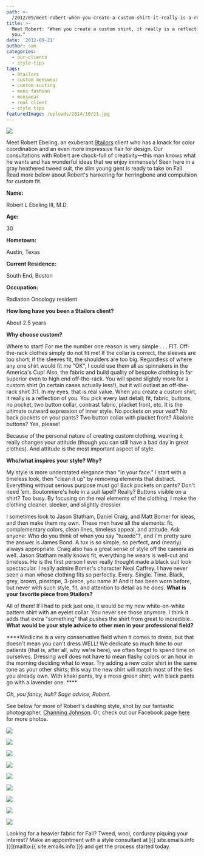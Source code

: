 ```yaml
---
path: >-
  /2012/09/meet-robert-when-you-create-a-custom-shirt-it-really-is-a-reflection-of-you/
title: >-
  Meet Robert: "When you create a custom shirt, it really is a reflection of
  you."
date: '2012-09-21'
author: sam
categories:
  - our-clients
  - style-tips
tags:
  - 9tailors
  - custom menswear
  - custom suiting
  - mens fashion
  - menswear
  - real client
  - style tips
featuredImage: /uploads/2014/10/21.jpg
---
```



[![](http://2.bp.blogspot.com/-MDhZlEYk9o4/UFNlGrU81AI/AAAAAAAAA9A/7WRbS2X9X9g/s640/RobertProfile.jpg)](http://2.bp.blogspot.com/-MDhZlEYk9o4/UFNlGrU81AI/AAAAAAAAA9A/7WRbS2X9X9g/s1600/RobertProfile.jpg)

Meet Robert Ebeling, an exuberant [9tailors](http://www.9tailors.com/) client who has a knack for color coordination and an even more impressive flair for design. Our consultations with Robert are chock-full of creativity—this man knows what he wants and has wonderful ideas that we enjoy immensely! Seen here in a gray heathered tweed suit, the slim young gent is ready to take on Fall. Read more below about Robert's hankering for herringbone and compulsion for custom fit.

 **Name:** 

Robert L Ebeling III, M.D.

**Age:**

30

**Hometown:**

Austin, Texas

**Current Residence:**

South End, Boston

**Occupation:**

Radiation Oncology resident

**How long have you been a 9tailors client?**

About 2.5 years

**Why choose custom?**

Where to start! For me the number one reason is very simple . . . FIT. Off-the-rack clothes simply do not fit me! If the collar is correct, the sleeves are too short; if the sleeves fit, the shoulders are too big. Regardless of where any one shirt would fit me "OK", I could use them all as spinnakers in the America's Cup! Also, the fabric and build quality of bespoke clothing is far superior even to high end off-the-rack. You will spend slightly more for a custom shirt (in certain cases actually less!), but it will outlast an off-the-rack shirt 3:1. In my eyes, that is real value. When you create a custom shirt, it really is a reflection of you. You pick every last detail; fit, fabric, buttons, no pocket, two button collar, contrast fabric, placket front, etc. It is the ultimate outward expression of inner style. No pockets on your vest? No back pockets on your pants? Two button collar with placket front? Abalone buttons? Yes, please! 

Because of the personal nature of creating custom clothing, wearing it really changes your attitude (though you can still have a bad day in great clothes). And attitude is the most important aspect of style.

 **Who/what inspires your style? Why?**

My style is more understated elegance than "in your face." I start with a timeless look, then "clean it up" by removing elements that distract. Everything without serious purpose must go! Back pockets on pants? Don't need ‘em. Boutonniere's hole in a suit lapel? Really? Buttons visible on a shirt? Too busy. By focusing on the real elements of the clothing, I make the clothing cleaner, sleeker, and slightly dressier.

I sometimes look to Jason Statham, Daniel Craig, and Matt Bomer for ideas, and then make them my own. These men have all the elements: fit, complementary colors, clean lines, timeless appeal, and attitude. Ask anyone: Who do you think of when you say "tuxedo"?, and I'm pretty sure the answer is James Bond. A tux is so simple, so perfect, and (nearly) always appropriate. Craig also has a great sense of style off the camera as well. Jason Statham really knows fit, everything he wears is well-cut and timeless. He is the first person I ever really thought made a black suit look spectacular. I really admire Bomer's character Neal Caffrey. I have never seen a man whose clothing fits so perfectly. Every. Single. Time. Black, grey, brown, pinstripe, 3-piece, you name it! And it has been worn before, but never with such style, fit, and attention to detail as he does.
 **What is your favorite piece from 9tailors?**

All of them! If I had to pick just one, it would be my new white-on-white pattern shirt with an eyelet collar. You never see those anymore. I think it adds that extra "something" that pushes the shirt from great to incredible.
 **What would be your style advice to other men in your professional field?**

****Medicine is a very conservative field when it comes to dress, but that doesn't mean you can't dress WELL! We dedicate so much time to our patients (that is, after all, why we're here), we often forget to spend time on ourselves. Dressing well does not have to mean flashy colors or an hour in the morning deciding what to wear. Try adding a new color shirt in the same tone as your other shirts; this way the new shirt will match most of the ties you already own. With khaki pants, try a moss green shirt; with black pants go with a lavender one. **** 

_Oh, you fancy, huh? Sage advice, Robert._ 

See below for more of Robert's dashing style, shot by our fantastic photographer, [Channing Johnson](http://www.channingjohnson.com/). Or, check out our Facebook page [here](https://www.facebook.com/pages/9tailors/49696314250) for more photos. 

[![](http://1.bp.blogspot.com/--mDaQ-XwRBY/UFNc4hNJKKI/AAAAAAAAA7A/EWEoxTim0GE/s320/20120414-9tailors-1599.jpg)](http://1.bp.blogspot.com/--mDaQ-XwRBY/UFNc4hNJKKI/AAAAAAAAA7A/EWEoxTim0GE/s1600/20120414-9tailors-1599.jpg)

[![](http://1.bp.blogspot.com/-_jY93NMRCP0/UFNc5RL9UcI/AAAAAAAAA7I/gNYtgD4NksA/s320/20120414-9tailors-1656.jpg)](http://1.bp.blogspot.com/-_jY93NMRCP0/UFNc5RL9UcI/AAAAAAAAA7I/gNYtgD4NksA/s1600/20120414-9tailors-1656.jpg)

[![](http://3.bp.blogspot.com/-kxNSu_t4Lls/UFNc6KuyZwI/AAAAAAAAA7Q/8ZEsG9n4aJQ/s320/20120414-9tailors-1729.jpg)](http://3.bp.blogspot.com/-kxNSu_t4Lls/UFNc6KuyZwI/AAAAAAAAA7Q/8ZEsG9n4aJQ/s1600/20120414-9tailors-1729.jpg)

[![](http://4.bp.blogspot.com/-Di0RpsnFlFg/UFNc6zkvo3I/AAAAAAAAA7Y/I-JKhr6ZIcM/s320/20120414-9tailors-1754.jpg)](http://4.bp.blogspot.com/-Di0RpsnFlFg/UFNc6zkvo3I/AAAAAAAAA7Y/I-JKhr6ZIcM/s1600/20120414-9tailors-1754.jpg)

[![](http://1.bp.blogspot.com/-bCyRonz2swY/UFNc73wVarI/AAAAAAAAA7g/HKO9Bt7EoSE/s320/20120414-9tailors-1780.jpg)](http://1.bp.blogspot.com/-bCyRonz2swY/UFNc73wVarI/AAAAAAAAA7g/HKO9Bt7EoSE/s1600/20120414-9tailors-1780.jpg)

[![](http://1.bp.blogspot.com/-hyTRVqlV2U4/UFNc8-4hKFI/AAAAAAAAA7o/O-F0zlzFhBQ/s320/20120414-9tailors-1874.jpg)](http://1.bp.blogspot.com/-hyTRVqlV2U4/UFNc8-4hKFI/AAAAAAAAA7o/O-F0zlzFhBQ/s1600/20120414-9tailors-1874.jpg)

[![](http://4.bp.blogspot.com/-HVcSDnngCC0/UFNc9rKU0JI/AAAAAAAAA7w/DyHbyACH_8Y/s320/20120414-9tailors-1893.jpg)](http://4.bp.blogspot.com/-HVcSDnngCC0/UFNc9rKU0JI/AAAAAAAAA7w/DyHbyACH_8Y/s1600/20120414-9tailors-1893.jpg)

[![](http://1.bp.blogspot.com/-EKxv7YPfT-A/UFNc-SzvrcI/AAAAAAAAA74/kYGXvdGoORg/s320/20120414-9tailors-1950.jpg)](http://1.bp.blogspot.com/-EKxv7YPfT-A/UFNc-SzvrcI/AAAAAAAAA74/kYGXvdGoORg/s1600/20120414-9tailors-1950.jpg)

[![](http://1.bp.blogspot.com/-U9VN33gi0z8/UFNdB6bh_yI/AAAAAAAAA8A/uTuhHvwtoDc/s320/20120414-9tailors-1907.jpg)](http://1.bp.blogspot.com/-U9VN33gi0z8/UFNdB6bh_yI/AAAAAAAAA8A/uTuhHvwtoDc/s1600/20120414-9tailors-1907.jpg)

Looking for a heavier fabric for Fall? Tweed, wool, corduroy piquing your interest? Make an appointment with a style consultant at [{{ site.emails.info }}](mailto:{{ site.emails.info }}) and get the process started today.